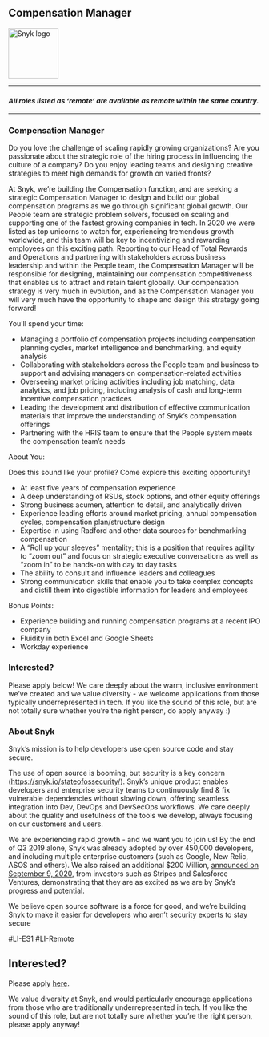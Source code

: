 Compensation Manager
---

<img src="https://res.cloudinary.com/snyk/image/upload/v1537345894/press-kit/brand/logo-black.png" width="100" alt="Snyk logo" />

<hr>
<h3><em><strong><sub>All roles listed as ‘remote’ are available as remote within the same country.</sub></strong></em></h3>
<hr>
<h3><strong>Compensation Manager</strong></h3>
<p><span style="font-weight: 400;">Do you love the challenge of scaling rapidly growing organizations? Are you passionate about the strategic role of the hiring process in influencing the culture of a company? Do you enjoy leading teams and designing creative strategies to meet high demands for growth on varied fronts?&nbsp;&nbsp;</span></p>
<p><span style="font-weight: 400;">At Snyk, we’re building the Compensation function, and are seeking a strategic Compensation Manager to design and build our global compensation programs as we go through significant global growth. Our People team are strategic problem solvers, focused on scaling and supporting one of the fastest growing companies in tech. In 2020 we were listed as top unicorns to watch for, experiencing tremendous growth worldwide, and this team will be key to incentivizing and rewarding employees on this exciting path. Reporting to our Head of Total Rewards and Operations and partnering with stakeholders across business leadership and within the People team, the Compensation Manager will be responsible for designing, maintaining our compensation competitiveness that enables us to attract and retain talent globally. Our compensation strategy is very much in evolution, and as the Compensation Manager you will very much have the opportunity to shape and design this strategy going forward!&nbsp;</span></p>
<p><span style="font-weight: 400;">You’ll spend your time:&nbsp;</span></p>
<ul>
<li style="font-weight: 400;"><span style="font-weight: 400;">Managing a portfolio of compensation projects including compensation planning cycles, market intelligence and benchmarking, and equity analysis</span></li>
<li style="font-weight: 400;"><span style="font-weight: 400;">Collaborating with stakeholders across the People team and business to support and advising managers on compensation-related activities</span></li>
<li style="font-weight: 400;"><span style="font-weight: 400;">Overseeing market pricing activities including job matching, data analytics, and job pricing, including analysis of cash and long-term incentive compensation practices</span></li>
<li style="font-weight: 400;"><span style="font-weight: 400;">Leading the development and distribution of effective communication materials that improve the understanding of Snyk’s compensation offerings</span></li>
<li style="font-weight: 400;"><span style="font-weight: 400;">Partnering with the HRIS team to ensure that the People system meets the compensation team’s needs</span></li>
</ul>
<p><span style="font-weight: 400;">About You:</span></p>
<p><span style="font-weight: 400;">Does this sound like your profile? Come explore this exciting opportunity!&nbsp;</span></p>
<ul>
<li style="font-weight: 400;"><span style="font-weight: 400;">At least five years of compensation experience&nbsp;</span></li>
<li style="font-weight: 400;"><span style="font-weight: 400;">A deep understanding of RSUs, stock options, and other equity offerings</span></li>
<li style="font-weight: 400;"><span style="font-weight: 400;">Strong business acumen, attention to detail, and analytically driven</span></li>
<li style="font-weight: 400;"><span style="font-weight: 400;">Experience leading efforts around market pricing, annual compensation cycles, compensation plan/structure design</span></li>
<li style="font-weight: 400;"><span style="font-weight: 400;">Expertise in using Radford and other data sources for benchmarking compensation</span></li>
<li style="font-weight: 400;"><span style="font-weight: 400;">A “Roll up your sleeves” mentality; this is a position that requires agility to “zoom out” and focus on strategic executive conversations as well as “zoom in” to be hands-on with day to day tasks</span></li>
<li style="font-weight: 400;"><span style="font-weight: 400;">The ability to consult and influence leaders and colleagues</span></li>
<li style="font-weight: 400;"><span style="font-weight: 400;">Strong communication skills that enable you to take complex concepts and distill them into digestible information for leaders and employees</span></li>
</ul>
<p><span style="font-weight: 400;">Bonus Points:</span></p>
<ul>
<li style="font-weight: 400;"><span style="font-weight: 400;">Experience building and running compensation programs at a recent IPO company</span></li>
<li style="font-weight: 400;"><span style="font-weight: 400;">Fluidity in both Excel and Google Sheets</span></li>
<li style="font-weight: 400;"><span style="font-weight: 400;">Workday experience</span></li>
</ul>
<h3><strong>Interested?</strong></h3>
<p><span style="font-weight: 400;">Please apply below! We care deeply about the warm, inclusive environment we’ve created and we value diversity - we welcome applications from those typically underrepresented in tech. If you like the sound of this role, but are not totally sure whether you’re the right person, do apply anyway :)</span></p>
<h3><strong>About Snyk</strong></h3>
<p><span style="font-weight: 400;">Snyk’s mission is to help developers use open source code and stay secure.&nbsp;</span></p>
<p><span style="font-weight: 400;">The use of open source is booming, but security is a key concern (</span><a href="https://snyk.io/stateofossecurity/"><span style="font-weight: 400;">https://snyk.io/stateofossecurity/</span></a><span style="font-weight: 400;">). Snyk’s unique product enables developers and enterprise security teams to continuously find &amp; fix vulnerable dependencies without slowing down, offering seamless integration into Dev, DevOps and DevSecOps workflows. </span><span style="font-weight: 400;">We care deeply about the quality and usefulness of the tools we develop, always focusing on our customers and users.&nbsp;</span></p>
<p><span style="font-weight: 400;">We are experiencing rapid growth - and we want you to join us! By the end of Q3 2019 alone, Snyk was already adopted by over 450,000 developers, and including multiple enterprise customers (such as Google, New Relic, ASOS and others). </span><span style="font-weight: 400;">We also raised an additional $200 Million, <a href="https://snyk.io/blog/snyk-closes-200m-to-modernize-security-industry/" target="_blank">announced on September 9, 2020</a></span><span style="font-weight: 400;">, from investors such as Stripes and Salesforce Ventures, demonstrating that they are as excited as we are by Snyk’s progress and potential</span><span style="font-weight: 400;">.</span></p>
<p><span style="font-weight: 400;">We believe open source software is a force for good, and we’re building Snyk to make it easier for developers who aren’t security experts to stay secure</span></p>
<p><span style="font-weight: 400;">#LI-ES1 #LI-Remote</span></p>

Interested?
---

Please apply [here](https://boards.greenhouse.io/snyk/jobs/5114015002#app).

We value diversity at Snyk, and would particularly encourage applications from those who are traditionally underrepresented in tech.
If you like the sound of this role, but are not totally sure whether you’re the right person, please apply anyway!
